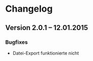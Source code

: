Changelog
=========

Version 2.0.1 – 12.01.2015
--------------------------

### Bugfixes

* Datei-Export funktionierte nicht
